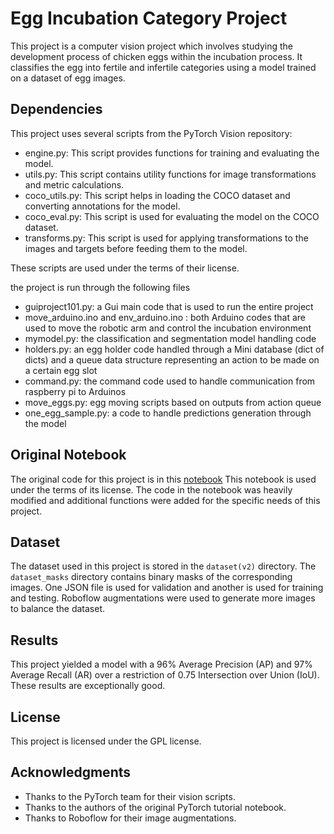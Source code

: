 # Egg Incubation Category Project

This project is a computer vision project which involves studying the development process of chicken eggs within the incubation process. It classifies the egg into fertile and infertile categories using a model trained on a dataset of egg images.

## Dependencies

This project uses several scripts from the PyTorch Vision repository:

- engine.py: This script provides functions for training and evaluating the model.
- utils.py: This script contains utility functions for image transformations and metric calculations.
- coco_utils.py: This script helps in loading the COCO dataset and converting annotations for the model.
- coco_eval.py: This script is used for evaluating the model on the COCO dataset.
- transforms.py: This script is used for applying transformations to the images and targets before feeding them to the model.
  
These scripts are used under the terms of their license.

the project is run through the following files
- guiproject101.py: a Gui main code that is used to run the entire project
- move_arduino.ino and env_arduino.ino : both Arduino codes that are used to move the robotic arm and control the incubation environment
- mymodel.py: the classification and segmentation model handling code
- holders.py: an egg holder code handled through a Mini database (dict of dicts) and a queue data structure representing an action to be made on a certain egg slot
- command.py: the command code used to handle communication from raspberry pi to Arduinos
- move_eggs.py: egg moving scripts based on outputs from action queue
- one_egg_sample.py: a code to handle predictions generation through the model


## Original Notebook

The original code for this project is in this [notebook](https://colab.research.google.com/github/pytorch/tutorials/blob/gh-pages/_downloads/4a542c9f39bedbfe7de5061767181d36/torchvision_tutorial.ipynb)
This notebook is used under the terms of its license. The code in the notebook was heavily modified and additional functions were added for the specific needs of this project.

## Dataset

The dataset used in this project is stored in the `dataset(v2)` directory. The `dataset_masks` directory contains binary masks of the corresponding images. One JSON file is used for validation and another is used for training and testing. Roboflow augmentations were used to generate more images to balance the dataset.

## Results

This project yielded a model with a 96% Average Precision (AP) and 97% Average Recall (AR) over a restriction of 0.75 Intersection over Union (IoU). These results are exceptionally good.

## License

This project is licensed under the GPL license.

## Acknowledgments

- Thanks to the PyTorch team for their vision scripts.
- Thanks to the authors of the original PyTorch tutorial notebook.
- Thanks to Roboflow for their image augmentations.
